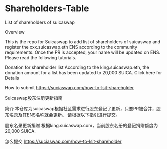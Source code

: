 # Shareholders-Table

List of shareholders of suicaswap

Overview

This is the repo for Suicaswap to add list of shareholders of suicaswap and register the xxx.suicaswap.eth ENS  according to the community requirements. Once the PR is accepted, your name  will be updated on ENS. Please read the following tutorials.

Donation for shareholder list
According to the king.suicaswap.eth, the donation amount for a list has been updated to 20,000 SUICA. Click here for Details

How to submit
https://suciaswap.com/how-to-lsit-shareholder

Suicaswap股东注册更新指南

简介
本仓库为suicaswap根据社区需求进行股东登记了更新，只要PR被合并，股东名录及其ENS名称就会更新。 请根据以下指引进行提交。

股东名录更新捐赠
根据king.suicaswap.com，当前股东名册的登记捐赠额度为 20,000 SUICA.

怎么提交
https://suciaswap.com/how-to-lsit-shareholder
